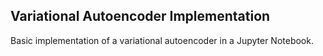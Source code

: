 ## Variational Autoencoder Implementation

Basic implementation of a variational autoencoder in a Jupyter Notebook.

